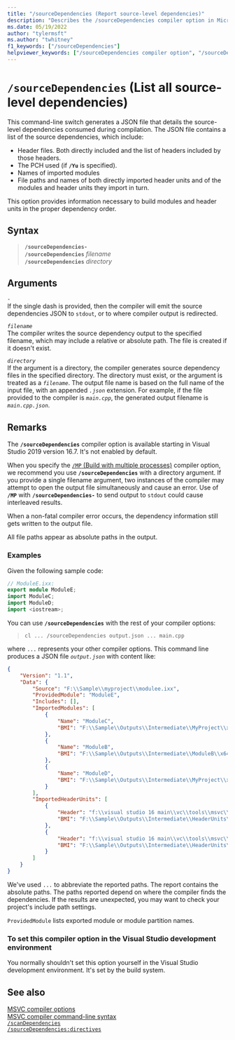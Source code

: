 ```yaml
---
title: "/sourceDependencies (Report source-level dependencies)"
description: "Describes the /sourceDependencies compiler option in Microsoft C++."
ms.date: 05/19/2022
author: "tylermsft"
ms.author: "twhitney"
f1_keywords: ["/sourceDependencies"]
helpviewer_keywords: ["/sourceDependencies compiler option", "/sourceDependencies"]
---
```

# `/sourceDependencies` (List all source-level dependencies)

This command-line switch generates a JSON file that details the source-level dependencies consumed during compilation. The JSON file contains a list of the source dependencies, which include:

- Header files. Both directly included and the list of headers included by those headers.
- The PCH used (if **`/Yu`** is specified).
- Names of imported modules
- File paths and names of both directly imported header units and of the modules and header units they import in turn.

This option provides information necessary to build modules and header units in the proper dependency order.

## Syntax

> **`/sourceDependencies-`**\
> **`/sourceDependencies`** *filename*\
> **`/sourceDependencies`** *directory*

## Arguments

*`-`*\
If the single dash is provided, then the compiler will emit the source dependencies JSON to `stdout`, or to where compiler output is redirected.

*`filename`*\
The compiler writes the source dependency output to the specified filename, which may include a relative or absolute path. The file is created if it doesn't exist.

*`directory`*\
If the argument is a directory, the compiler generates source dependency files in the specified directory. The directory must exist, or the argument is treated as a *`filename`*. The output file name is based on the full name of the input file, with an appended *`.json`* extension. For example, if the file provided to the compiler is *`main.cpp`*, the generated output filename is *`main.cpp.json`*.

## Remarks

The **`/sourceDependencies`** compiler option is available starting in Visual Studio 2019 version 16.7. It's not enabled by default.

When you specify the [`/MP` (Build with multiple processes)](mp-build-with-multiple-processes.md) compiler option, we recommend you use **`/sourceDependencies`** with a directory argument. If you provide a single filename argument, two instances of the compiler may attempt to open the output file simultaneously and cause an error. Use of **`/MP`** with **`/sourceDependencies-`** to send output to `stdout` could cause interleaved results.

When a non-fatal compiler error occurs, the dependency information still gets written to the output file.

All file paths appear as absolute paths in the output.

### Examples

Given the following sample code:

```cpp
// ModuleE.ixx:
export module ModuleE;
import ModuleC;
import ModuleD;
import <iostream>;
```

You can use **`/sourceDependencies`** with the rest of your compiler options:

> `cl ... /sourceDependencies output.json ... main.cpp`

where `...` represents your other compiler options. This command line produces a JSON file *`output.json`* with content like:

```JSON
{
    "Version": "1.1",
    "Data": {
        "Source": "F:\\Sample\\myproject\\modulee.ixx",
        "ProvidedModule": "ModuleE",
        "Includes": [],
        "ImportedModules": [
            {
                "Name": "ModuleC",
                "BMI": "F:\\Sample\\Outputs\\Intermediate\\MyProject\\x64\\Debug\\ModuleC.ixx.ifc"
            },
            {
                "Name": "ModuleB",
                "BMI": "F:\\Sample\\Outputs\\Intermediate\\ModuleB\\x64\\Debug\\ModuleB.ixx.ifc"
            },
            {
                "Name": "ModuleD",
                "BMI": "F:\\Sample\\Outputs\\Intermediate\\MyProject\\x64\\Debug\\ModuleD.cppm.ifc"
            }
        ],
        "ImportedHeaderUnits": [
            {
                "Header": "f:\\visual studio 16 main\\vc\\tools\\msvc\\14.29.30030\\include\\iostream",
                "BMI": "F:\\Sample\\Outputs\\Intermediate\\HeaderUnits\\x64\\Debug\\iostream_W4L4JYGFJ3GL8OG9.ifc"
            },
            {
                "Header": "f:\\visual studio 16 main\\vc\\tools\\msvc\\14.29.30030\\include\\yvals_core.h",
                "BMI": "F:\\Sample\\Outputs\\Intermediate\\HeaderUnits\\x64\\Debug\\yvals_core.h.ifc"
            }
        ]
    }
}
```

We've used `...` to abbreviate the reported paths. The report contains the absolute paths. The paths reported depend on where the compiler finds the dependencies. If the results are unexpected, you may want to check your project's include path settings.

`ProvidedModule` lists exported module or module partition names.

### To set this compiler option in the Visual Studio development environment

You normally shouldn't set this option yourself in the Visual Studio development environment. It's set by the build system.

## See also

[MSVC compiler options](compiler-options.md)\
[MSVC compiler command-line syntax](compiler-command-line-syntax.md)\
[`/scanDependencies`](scandependencies.md)\
[`/sourceDependencies:directives`](sourcedependencies-directives.md)

